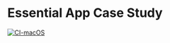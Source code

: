 # Essential App Case Study

[![CI-macOS](https://github.com/abdulazizSi/EssentialFeed/actions/workflows/CI-macOS.yml/badge.svg)](https://github.com/abdulazizSi/EssentialFeed/actions/workflows/CI-macOS.yml)
